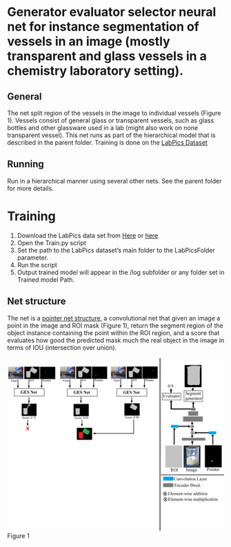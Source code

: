 ﻿# Generator evaluator selector neural net for instance segmentation of vessels in an image (mostly transparent and glass vessels in a chemistry laboratory setting).


## General
The net split region of the vessels in the image to individual vessels (Figure 1). Vessels consist of general glass or transparent vessels, such as glass bottles and other glassware used in a lab (might also work on none transparent vessel). This net runs as part of the hierarchical model that is described in the parent folder. Training is done on the [LabPics Dataset](https://drive.google.com/file/d/1TZao7JDzxcJr_hMqYHLRcV2N0UHoH2c1/view?usp=sharing)


## Running
Run in a hierarchical manner using several other nets. See the parent folder for more details.


# Training


1. Download the LabPics data set from [Here](https://drive.google.com/file/d/1TZao7JDzxcJr_hMqYHLRcV2N0UHoH2c1/view?usp=sharing) or [here](https://drive.google.com/file/d/1gfaM_6eZjtg7dkFShGl1gIfsXzj1KjIX/view?usp=sharing)
2. Open the Train.py script
3. Set the path to the LabPics dataset’s main folder to the LabPicsFolder parameter.
4. Run the script 
5. Output trained model will appear in the /log subfolder or any folder set in Trained model Path.




## Net structure
The net is a [pointer net structure](https://arxiv.org/ftp/arxiv/papers/1902/1902.07810.pdf), a convolutional net that given an image a point in the image and ROI mask (Figure 1), return the segment region of the object instance containing the point within the ROI region, and a score that evaluates how good the predicted mask much the real object in the image in terms of IOU (intersection over union).


![](/InstanceVessel/Figure1.png)
Figure 1
